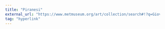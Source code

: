 ```yaml
---
title: "Piranesi"
external_url: "https://www.metmuseum.org/art/collection/search#!?q=Giovanni%20Battista%20Piranesi&perPage=20&sortBy=Relevance&offset=0&pageSize=0"
tag: "hyperlink"
---
```

